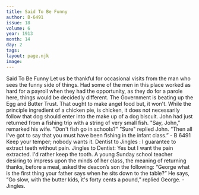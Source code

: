 ```yaml
---
title: Said To Be Funny
author: B-6491
issue: 18
volume: 6
year: 1913
month: 14
day: 2
tags:
layout: page.njk
image:
---
```

Said To Be Funny   Let us be thankful for occasional visits from the man who sees the funny side of things.    Had some of the men in this place worked as hard for a payroll when they had the opportunity, as they do for a parole here, things would be decidedly different.   The Government is beating up the Egg and Butter Trust. That ought to make angel food but, it won't.   While the principle ingredient of a chicken pie, is chicken, it does not necessarily follow that dog should enter into the make up of a dog biscuit.   John had just returned from a fishing trip with a string of very small fish.   "Say, John,” remarked his wife. "Don't fish go in schools?"    "Sure" replied John.   “Then all I've got to say that you must have been fishing in the infant class.”   - B 6491      Keep your temper; nobody wants it.      Dentist to Jingles : I guarantee to extract teeth without pain.   Jingles to Dentist: Yes but I want the pain extracted. I'd rather keep the tooth.      A young Sunday school teacher desiring to impress upon the minds of her class, the meaning of returning thanks, before a meal, asked the deacon’s son the following: “George what is the first thing your father says when he sits down to the table?”   He says, “Go slow, with the butter kids, it's forty cents a pound,” replied George.    -Jingles.      

